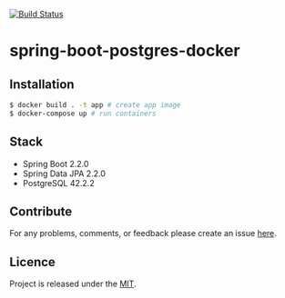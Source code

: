 [![Build Status](https://travis-ci.org/egnaf/spring-boot-postgres-docker.svg?branch=dev)](https://travis-ci.org/egnaf/spring-boot-postgres-docker)

# spring-boot-postgres-docker

## Installation
```bash
$ docker build . -t app # create app image
$ docker-compose up # run containers
```

## Stack
- Spring Boot 2.2.0
- Spring Data JPA 2.2.0
- PostgreSQL 42.2.2

## Contribute
For any problems, comments, or feedback please create an issue 
[here](https://github.com/mamadaliev/design-patterns/issues).
<br>

## Licence
Project is released under the [MIT](https://en.wikipedia.org/wiki/MIT_License).